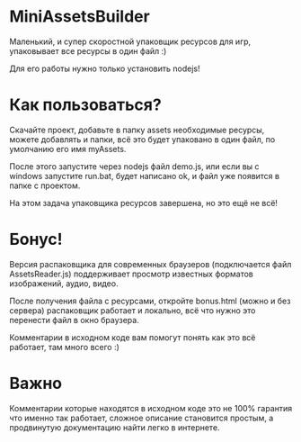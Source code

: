 # MiniAssetsBuilder

Маленький, и супер скоростной упаковщик ресурсов для игр, упаковывает все ресурсы в один файл :)

Для его работы нужно только установить nodejs!

# Как пользоваться?
Скачайте проект, добавьте в папку assets необходимые ресурсы, можете добавлять и папки, всё это будет упаковано в один файл, по умолчанию его имя myAssets.

После этого запустите через nodejs файл demo.js, или если вы с windows запустите run.bat, будет написано ok, и файл уже появится в папке с проектом.

На этом задача упаковщика ресурсов завершена, но это ещё не всё!

# Бонус!
Версия распаковщика для современных браузеров (подключается файл AssetsReader.js) поддерживает просмотр известных форматов изображений, аудио, видео.

После получения файла с ресурсами, откройте bonus.html (можно и без сервера) распаковщик работает и локально, всё что нужно это перенести файл в окно браузера.

Комментарии в исходном коде вам помогут понять как это всё работает, там много всего :)

# Важно
Комментарии которые находятся в исходном коде это не 100% гарантия что именно так работает, сложное описание становится простым, а продвинутую документацию найти легко в интернете.
